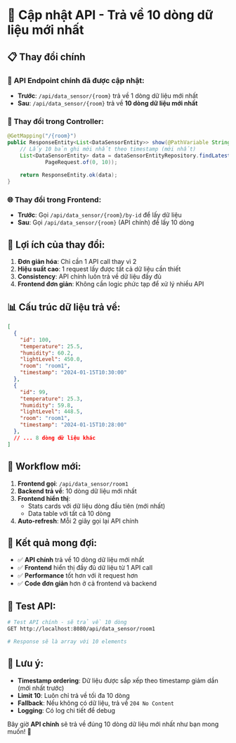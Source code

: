 # 🔄 Cập nhật API - Trả về 10 dòng dữ liệu mới nhất

## 📋 Thay đổi chính

### 🎯 **API Endpoint chính đã được cập nhật:**
- **Trước**: `/api/data_sensor/{room}` trả về 1 dòng dữ liệu mới nhất
- **Sau**: `/api/data_sensor/{room}` trả về **10 dòng dữ liệu mới nhất**

### 🔧 **Thay đổi trong Controller:**
```java
@GetMapping("/{room}")
public ResponseEntity<List<DataSensorEntity>> show(@PathVariable String room) {
    // Lấy 10 bản ghi mới nhất theo timestamp (mới nhất)
    List<DataSensorEntity> data = dataSensorEntityRepository.findLatest(room, 
            PageRequest.of(0, 10));
    
    return ResponseEntity.ok(data);
}
```

### 🌐 **Thay đổi trong Frontend:**
- **Trước**: Gọi `/api/data_sensor/{room}/by-id` để lấy dữ liệu
- **Sau**: Gọi `/api/data_sensor/{room}` (API chính) để lấy 10 dòng

## 🚀 **Lợi ích của thay đổi:**

1. **Đơn giản hóa**: Chỉ cần 1 API call thay vì 2
2. **Hiệu suất cao**: 1 request lấy được tất cả dữ liệu cần thiết
3. **Consistency**: API chính luôn trả về dữ liệu đầy đủ
4. **Frontend đơn giản**: Không cần logic phức tạp để xử lý nhiều API

## 📊 **Cấu trúc dữ liệu trả về:**

```json
[
  {
    "id": 100,
    "temperature": 25.5,
    "humidity": 60.2,
    "lightLevel": 450.0,
    "room": "room1",
    "timestamp": "2024-01-15T10:30:00"
  },
  {
    "id": 99,
    "temperature": 25.3,
    "humidity": 59.8,
    "lightLevel": 448.5,
    "room": "room1",
    "timestamp": "2024-01-15T10:28:00"
  },
  // ... 8 dòng dữ liệu khác
]
```

## 🔄 **Workflow mới:**

1. **Frontend gọi**: `/api/data_sensor/room1`
2. **Backend trả về**: 10 dòng dữ liệu mới nhất
3. **Frontend hiển thị**: 
   - Stats cards với dữ liệu dòng đầu tiên (mới nhất)
   - Data table với tất cả 10 dòng
4. **Auto-refresh**: Mỗi 2 giây gọi lại API chính

## 🎯 **Kết quả mong đợi:**

- ✅ **API chính** trả về 10 dòng dữ liệu mới nhất
- ✅ **Frontend** hiển thị đầy đủ dữ liệu từ 1 API call
- ✅ **Performance** tốt hơn với ít request hơn
- ✅ **Code đơn giản** hơn ở cả frontend và backend

## 🧪 **Test API:**

```bash
# Test API chính - sẽ trả về 10 dòng
GET http://localhost:8080/api/data_sensor/room1

# Response sẽ là array với 10 elements
```

## 📝 **Lưu ý:**

- **Timestamp ordering**: Dữ liệu được sắp xếp theo timestamp giảm dần (mới nhất trước)
- **Limit 10**: Luôn chỉ trả về tối đa 10 dòng
- **Fallback**: Nếu không có dữ liệu, trả về `204 No Content`
- **Logging**: Có log chi tiết để debug

Bây giờ **API chính** sẽ trả về đúng 10 dòng dữ liệu mới nhất như bạn mong muốn! 🎉
